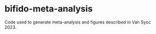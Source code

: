 # bifido-meta-analysis

Code used to generate meta-analysis and figures described in Van Syoc 2023.
